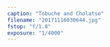 ```yaml
---
caption: "Tobuche and Cholatse"
filename: "20171116030644.jpg"
fstop: "f/1.8"
exposure: "1/4000"
---
```

